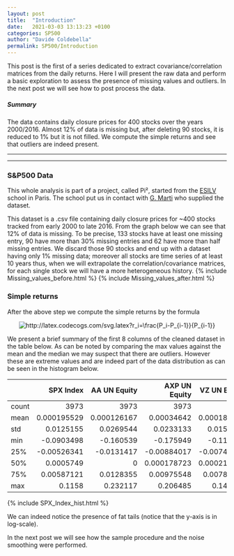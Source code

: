 ```yaml
---
layout: post
title:  "Introduction"
date:   2021-03-03 13:13:23 +0100
categories: SP500 
author: "Davide Coldebella"
permalink: SP500/Introduction
---
```


This post is the first of a series dedicated to extract covariance/correlation matrices from the daily returns. Here I will present the raw data and perform a basic exploration to assess the presence of missing values and outliers. In the next post we will see how to post process the data.

##### **Summary**
The data contains daily closure prices for 400 stocks over the years 2000/2016. Almost 12% of data is missing but, after deleting 90 stocks, it is reduced to 1% but it is not filled. We compute the simple returns and see that outliers are indeed present.

---
---
### S&P500 Data

This whole analysis is part of a project, called Pi², started from the [ESILV](https://www.esilv.fr/) school in Paris. The school put us in contact with [G. Marti](https://www.linkedin.com/in/gautier-marti-344b565a/) who supplied the dataset.

This dataset is a .csv file containing daily closure prices for ~400 stocks tracked from early 2000 to late 2016. From the graph below we can see that 12% of data is missing. To be precise, 133 stocks have at least one missing entry, 90 have more than 30% missing entries and 62 have more than half missing entries. We discard those 90 stocks and end up with a dataset having only 1% missing data; moreover all stocks are time series of at least 10 years thus, when we will extrapolate the correlation/covariance matrices, for each single stock we will have a more heterogeneous history.
{% include Missing_values_before.html %}
{% include Missing_values_after.html %}

### Simple returns

After the above step we compute the simple returns by the formula
<p align="center">
    <img src="http://latex.codecogs.com/svg.latex?r_i=\frac{P_i-P_{i-1}}{P_{i-1}}" title="http://latex.codecogs.com/svg.latex?r_i=\frac{P_i-P_{i-1}}{P_{i-1}}" />
</p>

We present a brief summary of the first 8 columns of the cleaned dataset in the table below.
As can be noted by comparing the max values against the mean and the median we may suspect that there are outliers. However these are extreme values and are indeed part of the data distribution as can be seen in the histogram below.

|       |      SPX Index |   AA UN Equity |   AXP UN Equity |   VZ UN Equity |   BA UN Equity |
|:------|---------------:|---------------:|----------------:|---------------:|---------------:|
| count | 3973           | 3973           |  3973           | 3973           | 3973           |
| mean  |    0.000195529 |    0.000126167 |     0.00034642  |    0.000189777 |    0.000381165 |
| std   |    0.0125155   |    0.0269544   |     0.0233133   |    0.0153848   |    0.0189668   |
| min   |   -0.0903498   |   -0.160539    |    -0.175949    |   -0.118461    |   -0.176254    |
| 25%   |   -0.00526341  |   -0.0131417   |    -0.00884017  |   -0.00747935  |   -0.0093639   |
| 50%   |    0.0005749   |    0           |     0.000178723 |    0.000213038 |    0.000509424 |
| 75%   |    0.00587121  |    0.0128355   |     0.00975548  |    0.00780166  |    0.0106667   |
| max   |    0.1158      |    0.232117    |     0.206485    |    0.146326    |    0.154627    |

{% include SPX_Index_hist.html %}

We can indeed notice the presence of fat tails (notice that the y-axis is in log-scale).

In the next post we will see how the sample procedure and the noise smoothing were performed.